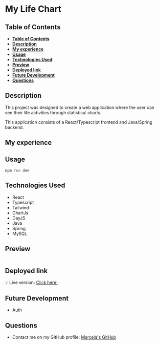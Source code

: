 # My Life Chart

## **Table of Contents**

- [**Table of Contents**](#table-of-contents)
- [**Description**](#description)
- [**My experience**](#my-experience)
- [**Usage**](#usage)
- [**Technologies Used**](#technologies-used)
- [**Preview**](#preview)
- [**Deployed link**](#deployed-link)
- [**Future Development**](#future-development)
- [**Questions**](#questions)

## **Description**

This project was designed to create a web application where the user can see their life activities through statistical charts. 

This application consists of a React/Typescript frontend and Java/Spring backend.

## **My experience**



## **Usage**

```
npm run dev 
```

## **Technologies Used**

* React
* Typescript
* Tailwind
* ChartJs
* DayJS
* Java
* Spring
* MySQL
  
## **Preview**

![]()

## **Deployed link**

💡 Live version: [Click here!]()

## **Future Development**

* Auth

## **Questions**

* Contact me on my GitHub profile: [Marcela's GitHub](https://github.com/marcelamejiao)
